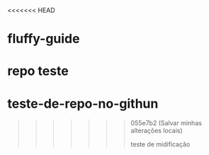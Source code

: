 <<<<<<< HEAD
# fluffy-guide
repo teste 
=======
# teste-de-repo-no-githun
>>>>>>> 055e7b2 (Salvar minhas alterações locais)
>>>>>>>
>>>>>>> teste de midificação 
